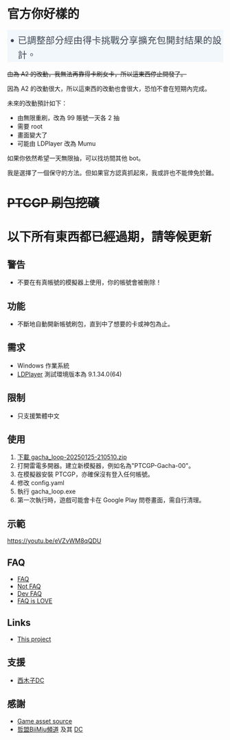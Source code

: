 # 官方你好樣的

![官方你好樣的](doc-img/1738133760.jpg)

~~由為 A2 的改動，我無法再靠得卡刷女卡，所以這東西停止開發了。~~

因為 A2 的改動很大，所以這東西的改動也會很大，恐怕不會在短期內完成。

未來的改動預計如下：

- 由無限重刷，改為 99 賬號一天各 2 抽
- 需要 root
- 畫面變大了
- 可能由 LDPlayer 改為 Mumu

如果你依然希望一天無限抽，可以找坊間其他 bot。

我是選擇了一個保守的方法。但如果官方認真抓起來，我或許也不能倖免於難。

# ~~PTCGP 刷包挖礦~~
# 以下所有東西都已經過期，請等候更新

## 警告

- 不要在有真帳號的模擬器上使用，你的帳號會被刪除！

## 功能

- 不斷地自動開新帳號刷包，直到中了想要的卡或神包為止。

## 需求

- Windows 作業系統
- [LDPlayer](https://www.ldplayer.tw/) 測試環境版本為 9.1.34.0(64)

## 限制

- 只支援繁體中文

## 使用

1. [下載 gacha_loop-20250125-210510.zip](https://mega.nz/file/VU81XCbS#UD7jR07xahZjBG-EfPH87W8i60jm1Y63qm6PWbE1oqM)
2. 打開雷電多開器。建立新模擬器，例如名為"PTCGP-Gacha-00"。
3. 在模擬器安裝 PTCGP，亦確保沒有登入任何帳號。
4. 修改 config.yaml
5. 執行 gacha_loop.exe
6. 第一次執行時，遊戲可能會卡在 Google Play 問卷畫面，需自行清理。

## 示範

https://youtu.be/eVZvWM8qQDU

## FAQ

- [FAQ](FAQ.md)
- [Not FAQ](NotFAQ.md)
- [Dev FAQ](DevFAQ.md)
- [FAQ is LOVE](https://www.youtube.com/watch?v=kSr5bjoKU9I)

## Links

- [This project](https://github.com/saimukzi/ptcgp-gacha-loop)

## 支援

- [西木子DC](https://discord.gg/rjR4bE3Tzj)

## 感謝

- [Game asset source](https://x.com/ElChicoEevee/status/1839298287012294867)
- [哲盟BiiMiu頻道](https://www.youtube.com/@BiiMiu) 及其 [DC](https://discord.com/invite/rvKaBr2skR)
